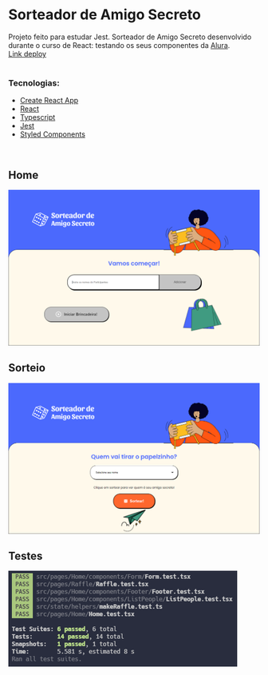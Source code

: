 # Sorteador de Amigo Secreto

Projeto feito para estudar Jest. Sorteador de Amigo Secreto desenvolvido durante o curso de React: testando os seus componentes da [Alura](https://cursos.alura.com.br/course/react-testando-componentes).
<br>
[Link deploy](https://sorteador-amigo-secreto.netlify.app)
<br><br>

### Tecnologias:

- [Create React App](https://create-react-app.dev)
- [React](https://reactjs.org)
- [Typescript](https://www.typescriptlang.org)
- [Jest](https://jestjs.io/)
- [Styled Components](https://styled-components.com)

<br/>

## Home

<img src="./src/assets/readme/home.png" />
<br/>

## Sorteio

<img src="./src/assets/readme/raffle.png" />
<br/>

## Testes

<img src="./src/assets/readme/test.png" />
